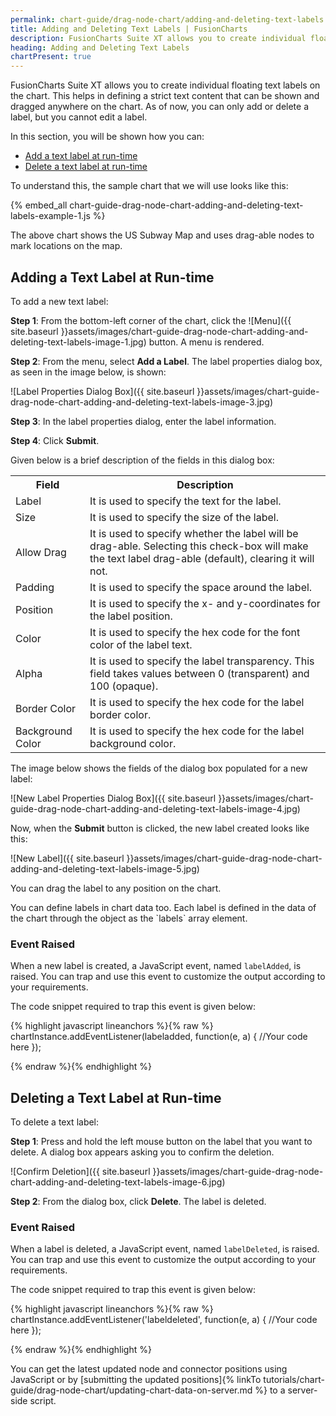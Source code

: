 ```yaml
---
permalink: chart-guide/drag-node-chart/adding-and-deleting-text-labels.html
title: Adding and Deleting Text Labels | FusionCharts
description: FusionCharts Suite XT allows you to create individual floating text labels on the chart. This helps in defining a strict text content that can be shown and dragged anywhere on the chart.
heading: Adding and Deleting Text Labels
chartPresent: true
---
```


FusionCharts Suite XT allows you to create individual floating text labels on the chart. This helps in defining a strict text content that can be shown and dragged anywhere on the chart. As of now, you can only add or delete a label, but you cannot edit a label.

In this section, you will be shown how you can:

* <a href="{{ site.baseurl }}chart-guide/drag-node-chart/adding-and-deleting-text-labels.html#adding-a-text-label-at-run-time">Add a text label at run-time</a>
* <a href="{{ site.baseurl }}chart-guide/drag-node-chart/adding-and-deleting-text-labels.html#deleting-a-text-label-at-run-time">Delete a text label at run-time</a>

To understand this, the sample chart that we will use looks like this:

{% embed_all chart-guide-drag-node-chart-adding-and-deleting-text-labels-example-1.js %}

The above chart shows the US Subway Map and uses drag-able nodes to mark locations on the map.


## Adding a Text Label at Run-time

To add a new text label:

__Step 1__: From the bottom-left corner of the chart, click the ![Menu]({{ site.baseurl }}assets/images/chart-guide-drag-node-chart-adding-and-deleting-text-labels-image-1.jpg) button. A menu is rendered.

__Step 2__: From the menu, select __Add a Label__.
The label properties dialog box, as seen in the image below, is shown:

![Label Properties Dialog Box]({{ site.baseurl }}assets/images/chart-guide-drag-node-chart-adding-and-deleting-text-labels-image-3.jpg)

__Step 3__: In the label properties dialog, enter the label information.

__Step 4__: Click __Submit__.

Given below is a brief description of the fields in this dialog box:

<table>
  <tr>
    <th>Field</th>
    <th>Description</th>
  </tr>
  <tr>
    <td>Label</td>
    <td>It is used to specify the text for the label.</td>
  </tr>
  <tr>
    <td>Size</td>
    <td>It is used to specify the size of the label.</td>
  </tr>
  <tr>
    <td>Allow Drag</td>
    <td>It is used to specify whether the label will be drag-able. Selecting this check-box will make the text label drag-able (default), clearing it will not. </td>
  </tr>
  <tr>
    <td>Padding</td>
    <td>It is used to specify the space around the label.</td>
  </tr>
  <tr>
    <td>Position</td>
    <td>It is used to specify the x- and y-coordinates for the label position.</td>
  </tr>
  <tr>
    <td>Color</td>
    <td>It is used to specify the hex code for the font color of the label text.</td>
  </tr>
  <tr>
    <td>Alpha</td>
    <td>It is used to specify the label transparency. This field takes values between 0 (transparent) and 100 (opaque).</td>
  </tr>
  <tr>
    <td>Border Color</td>
    <td>It is used to specify the hex code for the label border color.</td>
  </tr>
  <tr>
    <td>Background Color</td>
    <td>It is used to specify the hex code for the label background color.</td>
  </tr>
</table>


The image below shows the fields of the dialog box populated for a new label:

![New Label Properties Dialog Box]({{ site.baseurl }}assets/images/chart-guide-drag-node-chart-adding-and-deleting-text-labels-image-4.jpg)

Now, when the __Submit__ button is clicked, the new label created looks like this:

![New Label]({{ site.baseurl }}assets/images/chart-guide-drag-node-chart-adding-and-deleting-text-labels-image-5.jpg)

You can drag the label to any position on the chart.

<p class="text-info">You can define labels in chart data too. Each label is defined in the data of the chart through the object as the `labels` array element. </p>

### Event Raised

When a new label is created, a JavaScript event, named `labelAdded`, is raised. You can trap and use this event to customize the output according to your requirements.

The code snippet required to trap this event is given below:

{% highlight javascript lineanchors %}{% raw %}
chartInstance.addEventListener(labeladded, function(e, a) {
    //Your code here
});

{% endraw %}{% endhighlight %}

## Deleting a Text Label at Run-time

To delete a text label:

__Step 1__: Press and hold the left mouse button on the label that you want to delete. A dialog box appears asking you to confirm the deletion.

![Confirm Deletion]({{ site.baseurl }}assets/images/chart-guide-drag-node-chart-adding-and-deleting-text-labels-image-6.jpg)

__Step 2__: From the dialog box, click __Delete__. The label is deleted.

### Event Raised

When a label is deleted, a JavaScript event, named `labelDeleted`, is raised. You can trap and use this event to customize the output according to your requirements.

The code snippet required to trap this event is given below:

{% highlight javascript lineanchors %}{% raw %}
chartInstance.addEventListener('labeldeleted', function(e, a) {
    //Your code here
});

{% endraw %}{% endhighlight %}

<p class="text-info">You can get the latest updated node and connector positions using JavaScript or by [submitting the updated positions]{% linkTo tutorials/chart-guide/drag-node-chart/updating-chart-data-on-server.md %} to a server-side script.</p>
